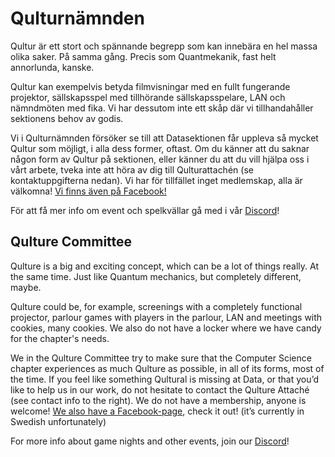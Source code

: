 # Qulturnämnden

Qultur är ett stort och spännande begrepp som kan innebära en hel massa olika saker. På samma gång. Precis som Quantmekanik, fast helt annorlunda, kanske.

Qultur kan exempelvis betyda filmvisningar med en fullt fungerande projektor, sällskapsspel med tillhörande sällskapsspelare, LAN och nämndmöten med fika. Vi har dessutom inte ett skåp där vi tillhandahåller sektionens behov av godis.

Vi i Qulturnämnden försöker se till att Datasektionen får uppleva så mycket Qultur som möjligt, i alla dess former, oftast. Om du känner att du saknar någon form av Qultur på sektionen, eller känner du att du vill hjälpa oss i vårt arbete, tveka inte att höra av dig till Qulturattachén (se kontaktuppgifterna nedan). Vi har för tillfället inget medlemskap, alla är välkomna! [Vi finns även på Facebook!](https://www.facebook.com/Qulturnamnden/)

För att få mer info om event och spelkvällar gå med i vår [Discord](https://discord.gg/4AhGFZg)!

## Qulture Committee

Qulture is a big and exciting concept, which can be a lot of things really. At the same time. Just like Quantum mechanics, but completely different, maybe.

Qulture could be, for example, screenings with a completely functional projector, parlour games with players in the parlour, LAN and meetings with cookies, many cookies. We also do not have a locker where we have candy for the chapter's needs.

We in the Qulture Committee try to make sure that the Computer Science chapter experiences as much Qulture as possible, in all of its forms, most of the time. If you feel like something Qultural is missing at Data, or that you’d like to help us in our work, do not hesitate to contact the Qulture Attaché (see contact info to the right). We do not have a membership, anyone is welcome!
[We also have a Facebook-page](https://www.facebook.com/Qulturnamnden/), check it out! (it’s currently in Swedish unfortunately)

For more info about game nights and other events, join our [Discord](https://discord.gg/4AhGFZg)!
